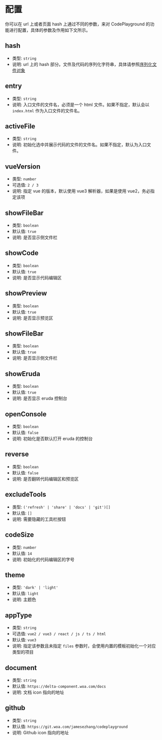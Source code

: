 # 配置

你可以在 url 上或者页面 hash 上通过不同的参数，来对 CodePlayground 的功能进行配置，具体的参数及作用如下文所示。

## hash

- 类型: `string`
- 说明: url 上的 hash 部分。文件及代码的序列化字符串，具体请参照[序列化文件对象](/guide/start.html#_2-序列化文件对象)

## entry

- 类型: `string`
- 说明: 入口文件的文件名，必须是一个 html 文件。如果不指定，默认会以 `index.html` 作为入口文件的文件名。

## activeFile

- 类型: `string`
- 说明: 初始化选中并展示代码的文件的文件名。如果不指定，默认为入口文件。

## vueVersion

- 类型: `number`
- 可选值: `2 / 3`
- 说明: 指定 vue 的版本，默认使用 vue3 解析器，如果是使用 vue2，务必指定该项

## showFileBar

- 类型: `boolean`
- 默认值: `true`
- 说明: 是否显示侧文件栏

## showCode

- 类型: `boolean`
- 默认值: `true`
- 说明: 是否显示代码编辑区

## showPreview

- 类型: `boolean`
- 默认值: `true`
- 说明: 是否显示预览区

## showFileBar

- 类型: `boolean`
- 默认值: `true`
- 说明: 是否显示侧文件栏

## showEruda

- 类型: `boolean`
- 默认值: `true`
- 说明: 是否显示 eruda 控制台

## openConsole

- 类型: `boolean`
- 默认值: `false`
- 说明: 初始化是否默认打开 eruda 的控制台

## reverse

- 类型: `boolean`
- 默认值: `false`
- 说明: 是否翻转代码编辑区和预览区

## excludeTools

- 类型: `('refresh' | 'share' | 'docs' | 'git')[]`
- 默认值: `[]`
- 说明: 需要隐藏的工具栏按钮

## codeSize

- 类型: `number`
- 默认值: `14`
- 说明: 初始化的代码编辑区的字号

## theme

- 类型: `'dark' | 'light'`
- 默认值: `light`
- 说明: 主题色

## appType

- 类型: `string`
- 可选值: `vue2 / vue3 / react / js / ts / html`
- 默认值: `vue3`
- 说明: 指定该参数且未指定 `files` 参数时，会使用内置的模板初始化一个对应类型的项目

## document

- 类型: `string`
- 默认值: `https://delta-component.woa.com/docs`
- 说明: 文档 icon 指向的地址

## github

- 类型: `string`
- 默认值: `https://git.woa.com/jamesezhang/codeplayground`
- 说明: Github icon 指向的地址
